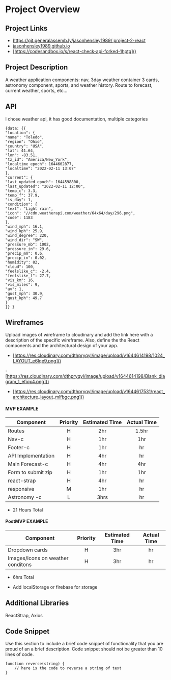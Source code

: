 # Project Overview

## Project Links
- [https://git.generalassemb.ly/jasonhensley1989/			project-2-react]()
- [jasonhensley1989.github.io]()
- [https://codesandbox.io/s/react-check-api-forked-1hptg]()

## Project Description

A weather application components: nav, 3day weather container 3 cards, astronomy component, sports, and weather history.
Route to forecast, current weather, sports, etc...

## API

I chose weather api, it has good documentation, multiple categories


```
{data: {{
"location": {
"name": "Toledo",
"region": "Ohio",
"country": "USA",
"lat": 41.64,
"lon": -83.51,
"tz_id": "America/New_York",
"localtime_epoch": 1644602877,
"localtime": "2022-02-11 13:07"
},
"current": {
"last_updated_epoch": 1644598800,
"last_updated": "2022-02-11 12:00",
"temp_c": 3.3,
"temp_f": 37.9,
"is_day": 1,
"condition": {
"text": "Light rain",
"icon": "//cdn.weatherapi.com/weather/64x64/day/296.png",
"code": 1183
},
"wind_mph": 16.1,
"wind_kph": 25.9,
"wind_degree": 220,
"wind_dir": "SW",
"pressure_mb": 1002,
"pressure_in": 29.6,
"precip_mm": 0.6,
"precip_in": 0.02,
"humidity": 82,
"cloud": 100,
"feelslike_c": -2.4,
"feelslike_f": 27.7,
"vis_km": 16,
"vis_miles": 9,
"uv": 1,
"gust_mph": 30.9,
"gust_kph": 49.7
}
}} }
```
<!-- working version of api, click button 2x https://codesandbox.io/s/react-check-api-forked-1hptg -->

## Wireframes

Upload images of wireframe to cloudinary and add the link here with a description of the specific wireframe. Also, define the the React components and the architectural design of your app.

- [https://res.cloudinary.com/dthpryqyl/image/upload/v1644614198/1024_LAYOUT_e6lqe9.png]()

-[https://res.cloudinary.com/dthpryqyl/image/upload/v1644614198/Blank_diagram_1_efiqx4.png]()

- [https://res.cloudinary.com/dthpryqyl/image/upload/v1644617531/react_architecture_layout_mlfbgc.png]()

#### MVP EXAMPLE
| Component | Priority | Estimated Time | Actual Time |
| --- | :---: |  :---: | :---: | 
| Routes | H | 2hr | 1.5hr | hr |
| Nav-c| H | 1hr | 1hr |
| Footer-c | H | 1hr | hr |
| API Implementation | H | 4hr | hr |
| Main Forecast-c | H | 4hr | 4hr |  
| Form to submit zip | H | 1hr|  1hr | 
| react-strap | H | 4hr|  hr |
| responsive | M | 1hr | hr|
| Astronomy -c| L | 3hrs|  hr | 

- 21 Hours Total

#### PostMVP EXAMPLE

| Component | Priority | Estimated Time | Actual Time |
| --- | :---: |  :---: | :---: | 
| Dropdown cards | H | 3hr | hr |
| Images/Icons on weather conditons | H | 3hr | hr |

- 6hrs Total

- Add localStorage or firebase for storage

## Additional Libraries
ReactStrap, Axios

## Code Snippet

Use this section to include a brief code snippet of functionality that you are proud of an a brief description.  Code snippet should not be greater than 10 lines of code. 

```
function reverse(string) {
	// here is the code to reverse a string of text
}
```
